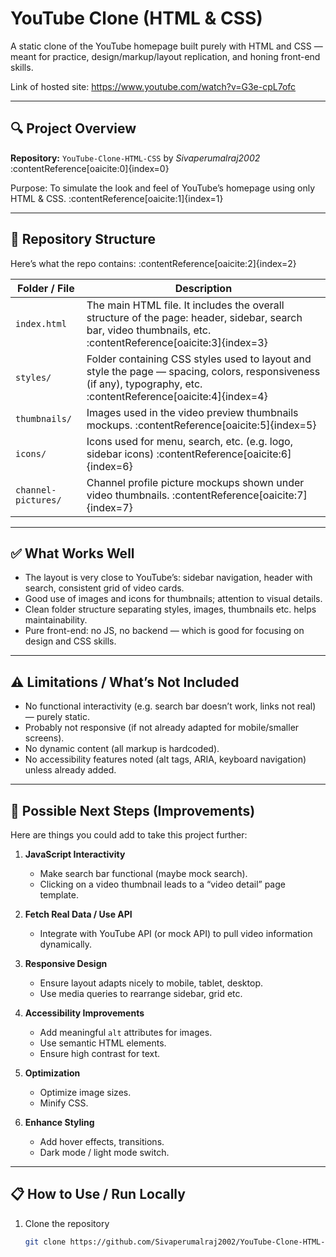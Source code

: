 # YouTube Clone (HTML & CSS)

A static clone of the YouTube homepage built purely with HTML and CSS — meant for practice, design/markup/layout replication, and honing front-end skills.

Link of hosted site: https://www.youtube.com/watch?v=G3e-cpL7ofc

---

## 🔍 Project Overview

**Repository:** `YouTube-Clone-HTML-CSS` by *Sivaperumalraj2002* :contentReference[oaicite:0]{index=0}

Purpose: To simulate the look and feel of YouTube’s homepage using only HTML & CSS. :contentReference[oaicite:1]{index=1}

---

## 📂 Repository Structure

Here’s what the repo contains: :contentReference[oaicite:2]{index=2}

| Folder / File | Description |
|----------------|-------------|
| `index.html` | The main HTML file. It includes the overall structure of the page: header, sidebar, search bar, video thumbnails, etc. :contentReference[oaicite:3]{index=3} |
| `styles/` | Folder containing CSS styles used to layout and style the page — spacing, colors, responsiveness (if any), typography, etc. :contentReference[oaicite:4]{index=4} |
| `thumbnails/` | Images used in the video preview thumbnails mockups. :contentReference[oaicite:5]{index=5} |
| `icons/` | Icons used for menu, search, etc. (e.g. logo, sidebar icons) :contentReference[oaicite:6]{index=6} |
| `channel-pictures/` | Channel profile picture mockups shown under video thumbnails. :contentReference[oaicite:7]{index=7} |

---

## ✅ What Works Well

- The layout is very close to YouTube’s: sidebar navigation, header with search, consistent grid of video cards.  
- Good use of images and icons for thumbnails; attention to visual details.  
- Clean folder structure separating styles, images, thumbnails etc. helps maintainability.  
- Pure front-end: no JS, no backend — which is good for focusing on design and CSS skills.

---

## ⚠️ Limitations / What’s Not Included

- No functional interactivity (e.g. search bar doesn’t work, links not real) — purely static.  
- Probably not responsive (if not already adapted for mobile/smaller screens).  
- No dynamic content (all markup is hardcoded).  
- No accessibility features noted (alt tags, ARIA, keyboard navigation) unless already added.  

---

## 🚀 Possible Next Steps (Improvements)

Here are things you could add to take this project further:

1. **JavaScript Interactivity**  
   - Make search bar functional (maybe mock search).  
   - Clicking on a video thumbnail leads to a “video detail” page template.  

2. **Fetch Real Data / Use API**  
   - Integrate with YouTube API (or mock API) to pull video information dynamically.  

3. **Responsive Design**  
   - Ensure layout adapts nicely to mobile, tablet, desktop.  
   - Use media queries to rearrange sidebar, grid etc.  

4. **Accessibility Improvements**  
   - Add meaningful `alt` attributes for images.  
   - Use semantic HTML elements.  
   - Ensure high contrast for text.  

5. **Optimization**  
   - Optimize image sizes.  
   - Minify CSS.  

6. **Enhance Styling**  
   - Add hover effects, transitions.  
   - Dark mode / light mode switch.  

---

## 📋 How to Use / Run Locally

1. Clone the repository  
   ```bash
   git clone https://github.com/Sivaperumalraj2002/YouTube-Clone-HTML-CSS.git
